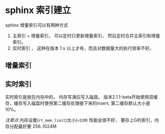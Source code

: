 # sphinx 索引建立
sphinx 增量索引可以有两种方式
1. 主索引 + 增量索引， 可以定时只更新增量索引， 然后定时合并主索引和增量索引。
2. 实时索引 ， 这种在版本 1.x 以上才有，而且对数据量大的执行效率不好。
## 增量索引


## 实时索引
实时索引是放在内存中的， 内存写满后写入磁盘。
版本2.1.1-beta开始使用双缓存，缓存写入磁盘时使用第二缓存处理接下来的insert, 第二缓存默认大小是 10%。

*注意点*
内存设置(`rt_mem_limit`)太小(`<32M`) 性能会很不好， 要存上G的索引，内存分配最好要 256..1024M


